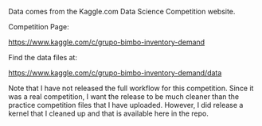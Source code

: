 Data comes from the Kaggle.com Data Science Competition website.

Competition Page:

https://www.kaggle.com/c/grupo-bimbo-inventory-demand

Find the data files at:

https://www.kaggle.com/c/grupo-bimbo-inventory-demand/data

Note that I have not released the full workflow for this competition. Since it was a real competition, I want the release to be much cleaner than the practice competition files that I have uploaded. However, I did release a kernel that I cleaned up and that is available here in the repo.

